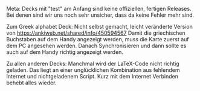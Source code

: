 Meta:
Decks mit "test" am Anfang sind keine offiziellen, fertigen Releases. Bei denen sind wir uns noch sehr unsicher, dass da keine Fehler mehr sind.

Zum Greek alphabet Deck:
Nicht selbst gemacht, leicht veränderte Version von https://ankiweb.net/shared/info/450594567
Damit die griechischen Buchstaben auf dem Handy angezeigt werden, muss die Karte zuerst auf dem PC angesehen werden. Danach Synchronisieren und dann sollte es auch auf dem Handy richtig angezeigt werden.

Zu allen anderen Decks: Manchmal wird der LaTeX-Code nicht richtig geladen. Das liegt an einer unglücklichen Kombination aus fehlendem Internet und nichtgeladenem Script. Kurz mit dem Internet Verbinden behebt alles wieder.